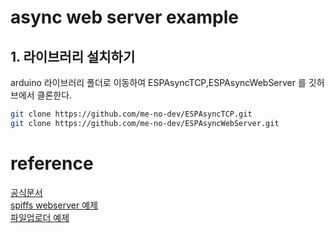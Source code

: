 # async web server example

## 1. 라이브러리 설치하기

arduino 라이브러리 폴더로 이동하여 ESPAsyncTCP,ESPAsyncWebServer 를 깃허브에서 클론한다.

```bash
git clone https://github.com/me-no-dev/ESPAsyncTCP.git
git clone https://github.com/me-no-dev/ESPAsyncWebServer.git
```    


# reference

[공식문서](https://github.com/me-no-dev/ESPAsyncWebServer#the-async-web-server)<br>
[spiffs webserver 예제](https://randomnerdtutorials.com/esp8266-web-server-spiffs-nodemcu/)<br>
[파일업로더 예제](https://randomnerdtutorials.com/install-esp8266-filesystem-uploader-arduino-ide/)<br>
